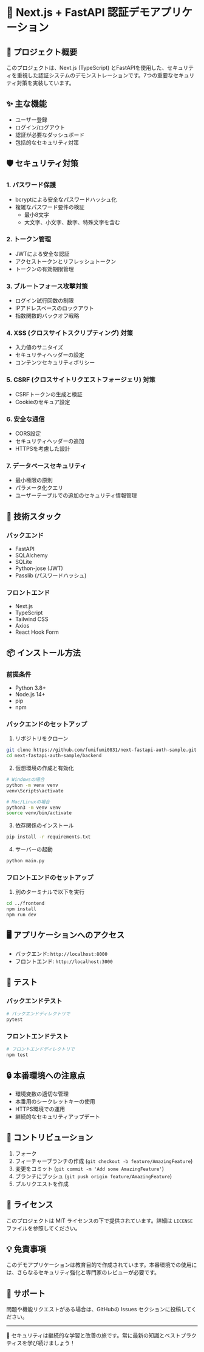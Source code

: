 # 🔐 Next.js + FastAPI 認証デモアプリケーション

## 📝 プロジェクト概要

このプロジェクトは、Next.js (TypeScript) とFastAPIを使用した、セキュリティを重視した認証システムのデモンストレーションです。7つの重要なセキュリティ対策を実装しています。

## ✨ 主な機能

- ユーザー登録
- ログイン/ログアウト
- 認証が必要なダッシュボード
- 包括的なセキュリティ対策

## 🛡️ セキュリティ対策

### 1. パスワード保護
- bcryptによる安全なパスワードハッシュ化
- 複雑なパスワード要件の検証
  - 最小8文字
  - 大文字、小文字、数字、特殊文字を含む

### 2. トークン管理
- JWTによる安全な認証
- アクセストークンとリフレッシュトークン
- トークンの有効期限管理

### 3. ブルートフォース攻撃対策
- ログイン試行回数の制限
- IPアドレスベースのロックアウト
- 指数関数的バックオフ戦略

### 4. XSS (クロスサイトスクリプティング) 対策
- 入力値のサニタイズ
- セキュリティヘッダーの設定
- コンテンツセキュリティポリシー

### 5. CSRF (クロスサイトリクエストフォージェリ) 対策
- CSRFトークンの生成と検証
- Cookieのセキュア設定

### 6. 安全な通信
- CORS設定
- セキュリティヘッダーの追加
- HTTPSを考慮した設計

### 7. データベースセキュリティ
- 最小権限の原則
- パラメータ化クエリ
- ユーザーテーブルでの追加のセキュリティ情報管理

## 🚀 技術スタック

### バックエンド
- FastAPI
- SQLAlchemy
- SQLite
- Python-jose (JWT)
- Passlib (パスワードハッシュ)

### フロントエンド
- Next.js
- TypeScript
- Tailwind CSS
- Axios
- React Hook Form

## 📦 インストール方法

### 前提条件
- Python 3.8+
- Node.js 14+
- pip
- npm

### バックエンドのセットアップ

1. リポジトリをクローン
```bash
git clone https://github.com/fumifumi0831/next-fastapi-auth-sample.git
cd next-fastapi-auth-sample/backend
```

2. 仮想環境の作成と有効化
```bash
# Windowsの場合
python -m venv venv
venv\Scripts\activate

# Mac/Linuxの場合
python3 -m venv venv
source venv/bin/activate
```

3. 依存関係のインストール
```bash
pip install -r requirements.txt
```

4. サーバーの起動
```bash
python main.py
```

### フロントエンドのセットアップ

1. 別のターミナルで以下を実行
```bash
cd ../frontend
npm install
npm run dev
```

## 🖥️ アプリケーションへのアクセス

- バックエンド: `http://localhost:8000`
- フロントエンド: `http://localhost:3000`

## 🧪 テスト

### バックエンドテスト
```bash
# バックエンドディレクトリで
pytest
```

### フロントエンドテスト
```bash
# フロントエンドディレクトリで
npm test
```

## 🔒 本番環境への注意点

- 環境変数の適切な管理
- 本番用のシークレットキーの使用
- HTTPS環境での運用
- 継続的なセキュリティアップデート

## 🤝 コントリビューション

1. フォーク
2. フィーチャーブランチの作成 (`git checkout -b feature/AmazingFeature`)
3. 変更をコミット (`git commit -m 'Add some AmazingFeature'`)
4. ブランチにプッシュ (`git push origin feature/AmazingFeature`)
5. プルリクエストを作成

## 📄 ライセンス

このプロジェクトは MIT ライセンスの下で提供されています。詳細は `LICENSE` ファイルを参照してください。

## 💡 免責事項

このデモアプリケーションは教育目的で作成されています。本番環境での使用には、さらなるセキュリティ強化と専門家のレビューが必要です。

## 🌟 サポート

問題や機能リクエストがある場合は、GitHubの Issues セクションに投稿してください。

---

🔐 セキュリティは継続的な学習と改善の旅です。常に最新の知識とベストプラクティスを学び続けましょう！
